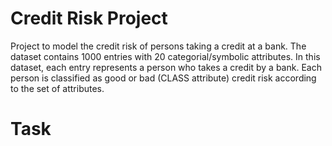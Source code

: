 # Credit Risk Project
 Project to model the credit risk of persons taking a credit at a bank.
The dataset contains 1000 entries with 20 categorial/symbolic attributes. 
In this dataset, each entry represents a person who takes a credit by a bank. 
Each person is classified as good or bad (CLASS attribute) credit risk according to the set of attributes.
# Task
